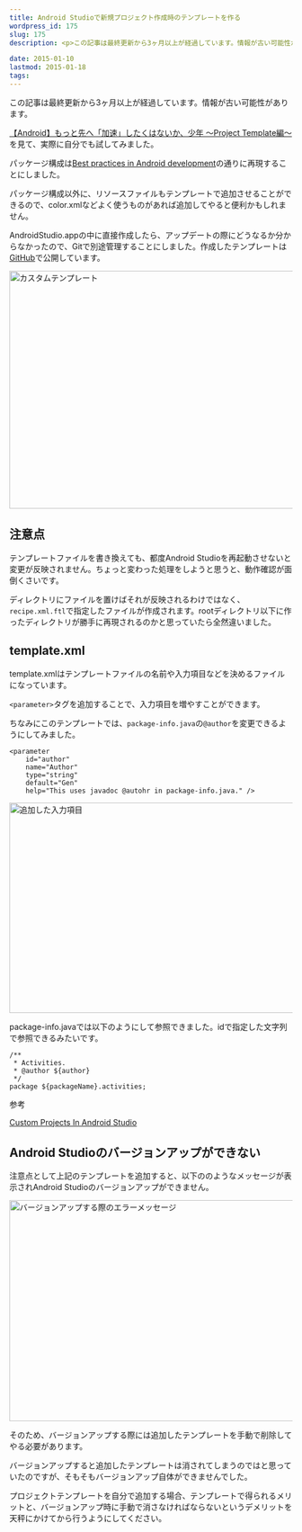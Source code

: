 ```yaml
---
title: Android Studioで新規プロジェクト作成時のテンプレートを作る
wordpress_id: 175
slug: 175
description: <p>この記事は最終更新から3ヶ月以上が経過しています。情報が古い可能性があります。【Android】もっと先へ「加速」したくはないか、少年 〜Project Template編〜を見て、実際に自分でも試してみました。 パッケ [&hellip;]</p>

date: 2015-01-10
lastmod: 2015-01-18
tags: 
---
```


<div id="wppda_alert">この記事は最終更新から3ヶ月以上が経過しています。情報が古い可能性があります。</div><p><a href="http://qiita.com/kgmyshin/items/9c803a21451e603531f0">【Android】もっと先へ「加速」したくはないか、少年 〜Project Template編〜</a>を見て、実際に自分でも試してみました。</p>
<p>パッケージ構成は<a href="https://github.com/futurice/android-best-practices">Best practices in Android development</a>の通りに再現することにしました。</p>
<p>パッケージ構成以外に、リソースファイルもテンプレートで追加させることができるので、color.xmlなどよく使うものがあれば追加してやると便利かもしれません。</p>
<p>AndroidStudio.appの中に直接作成したら、アップデートの際にどうなるか分からなかったので、Gitで別途管理することにしました。作成したテンプレートは<a href="https://github.com/gen0083/BlankActivityCustom">GitHub</a>で公開しています。</p>
<p><img src="https://android.gcreate.jp/wp-content/uploads/2015/01/5111c8c1a2325af98fd144ba1c1600b7.jpg" alt="カスタムテンプレート" title="カスタムテンプレート.jpg" border="0" width="600" height="423" /></p>
<h2>注意点</h2>
<p>テンプレートファイルを書き換えても、都度Android Studioを再起動させないと変更が反映されません。ちょっと変わった処理をしようと思うと、動作確認が面倒くさいです。</p>
<p>ディレクトリにファイルを置けばそれが反映されるわけではなく、<code>recipe.xml.ftl</code>で指定したファイルが作成されます。rootディレクトリ以下に作ったディレクトリが勝手に再現されるのかと思っていたら全然違いました。</p>
<h2>template.xml</h2>
<p>template.xmlはテンプレートファイルの名前や入力項目などを決めるファイルになっています。</p>
<p><code>&lt;parameter&gt;</code>タグを追加することで、入力項目を増やすことができます。</p>
<p>ちなみにこのテンプレートでは、<code>package-info.java</code>の<code>@author</code>を変更できるようにしてみました。</p>
<pre><code>&lt;parameter
    id="author"
    name="Author"
    type="string"
    default="Gen"
    help="This uses javadoc @autohr in package-info.java." /&gt;
</code></pre>
<p><img src="https://android.gcreate.jp/wp-content/uploads/2015/01/0b26594928b7fcd561cb4c5dd404ad68.jpg" alt="追加した入力項目" title="追加した入力項目.jpg" border="0" width="600" height="374" /></p>
<p>package-info.javaでは以下のようにして参照できました。idで指定した文字列で参照できるみたいです。</p>
<pre><code>/**
 * Activities.
 * @author ${author}
 */
package ${packageName}.activities;
</code></pre>
<p>参考</p>
<p><a href="http://www.i-programmer.info/projects/215-mobile/6843-custom-projects-in-android-studio.html">Custom Projects In Android Studio</a></p>
<h2>Android Studioのバージョンアップができない</h2>
<p>注意点として上記のテンプレートを追加すると、以下ののようなメッセージが表示されAndroid Studioのバージョンアップができません。</p>
<p><img src="https://android.gcreate.jp/wp-content/uploads/2015/01/48bfd861636b5e48faced29019587cb8.jpg" alt="バージョンアップする際のエラーメッセージ" title="バージョンアップする際のエラーメッセージ.jpg" border="0" width="597" height="393" /></p>
<p>そのため、バージョンアップする際には追加したテンプレートを手動で削除してやる必要があります。</p>
<p>バージョンアップすると追加したテンプレートは消されてしまうのではと思っていたのですが、そもそもバージョンアップ自体ができませんでした。</p>
<p>プロジェクトテンプレートを自分で追加する場合、テンプレートで得られるメリットと、バージョンアップ時に手動で消さなければならないというデメリットを天秤にかけてから行うようにしてください。</p>

  